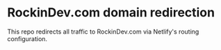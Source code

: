 # RockinDev.com domain redirection

This repo redirects all traffic to RockinDev.com via Netlify's routing configuration.
